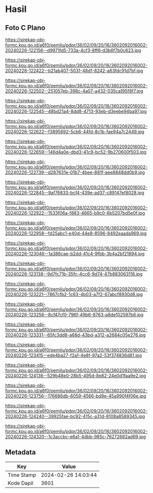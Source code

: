 # Hasil

## Foto C Plano

https://sirekap-obj-formc.kpu.go.id/a6f0/pemilu/pdpr/36/02/09/20/16/3602092016002-20240226-122156--d9971fd5-733a-4cf3-8ff6-d3b6f7b0c623.jpg

https://sirekap-obj-formc.kpu.go.id/a6f0/pemilu/pdpr/36/02/09/20/16/3602092016002-20240226-122422--b21ab407-5031-48d1-8242-a63fdc91d7bf.jpg

https://sirekap-obj-formc.kpu.go.id/a6f0/pemilu/pdpr/36/02/09/20/16/3602092016002-20240226-122502--251057eb-398c-4a07-a432-035ca195f8f7.jpg

https://sirekap-obj-formc.kpu.go.id/a6f0/pemilu/pdpr/36/02/09/20/16/3602092016002-20240226-122545--48bd21a4-8dd8-4713-93eb-d3eebe94ba97.jpg

https://sirekap-obj-formc.kpu.go.id/a6f0/pemilu/pdpr/36/02/09/20/16/3602092016002-20240226-122622--f3895692-5cb6-44fd-8c1b-fae94a7c2449.jpg

https://sirekap-obj-formc.kpu.go.id/a6f0/pemilu/pdpr/36/02/09/20/16/3602092016002-20240226-122659--146d4a0e-dbd3-41c9-bc52-9b270600f503.jpg

https://sirekap-obj-formc.kpu.go.id/a6f0/pemilu/pdpr/36/02/09/20/16/3602092016002-20240226-122739--d287631e-01b7-4bee-881f-aee8848dd0b9.jpg

https://sirekap-obj-formc.kpu.go.id/a6f0/pemilu/pdpr/36/02/09/20/16/3602092016002-20240226-122845--9af76833-bcf4-439e-ad37-c89147ef8028.jpg

https://sirekap-obj-formc.kpu.go.id/a6f0/pemilu/pdpr/36/02/09/20/16/3602092016002-20240226-122922--1533f06a-f883-4665-b9c0-6b5207bd5e0f.jpg

https://sirekap-obj-formc.kpu.go.id/a6f0/pemilu/pdpr/36/02/09/20/16/3602092016002-20240226-122958--fd25abc1-e40d-44e8-8596-8492eaada969.jpg

https://sirekap-obj-formc.kpu.go.id/a6f0/pemilu/pdpr/36/02/09/20/16/3602092016002-20240226-123046--1a386cae-b2dd-41c4-9fbb-3b4a2bf21894.jpg

https://sirekap-obj-formc.kpu.go.id/a6f0/pemilu/pdpr/36/02/09/20/16/3602092016002-20240226-123138--9d7fc71b-35fc-4cc6-9d74-47b883063116.jpg

https://sirekap-obj-formc.kpu.go.id/a6f0/pemilu/pdpr/36/02/09/20/16/3602092016002-20240226-123221--7867cfb2-1c63-4b03-a7f2-67abcf8930d8.jpg

https://sirekap-obj-formc.kpu.go.id/a6f0/pemilu/pdpr/36/02/09/20/16/3602092016002-20240226-123256--8cf47cf0-796f-49b6-8763-a8de102597b6.jpg

https://sirekap-obj-formc.kpu.go.id/a6f0/pemilu/pdpr/36/02/09/20/16/3602092016002-20240226-123331--65fc3dd8-a68d-43bd-a312-a2684c05e276.jpg

https://sirekap-obj-formc.kpu.go.id/a6f0/pemilu/pdpr/36/02/09/20/16/3602092016002-20240226-123415--ede4ba27-f2a1-4e8f-97a2-53f374836d81.jpg

https://sirekap-obj-formc.kpu.go.id/a6f0/pemilu/pdpr/36/02/09/20/16/3602092016002-20240226-124136--529b48e0-28b5-495d-8e82-24e0d1faa9e2.jpg

https://sirekap-obj-formc.kpu.go.id/a6f0/pemilu/pdpr/36/02/09/20/16/3602092016002-20240226-123756--176686db-6059-4566-bd9e-45a990f4f06e.jpg

https://sirekap-obj-formc.kpu.go.id/a6f0/pemilu/pdpr/36/02/09/20/16/3602092016002-20240226-124240--39925fae-bc92-415c-a31d-8108a8589345.jpg

https://sirekap-obj-formc.kpu.go.id/a6f0/pemilu/pdpr/36/02/09/20/16/3602092016002-20240226-124320--1c3accbc-e6a1-4dbb-985c-76272682ad69.jpg


## Metadata

| Key        | Value               |
| ---------- | ------------------- |
| Time Stamp | 2024-02-26 14:03:44 |
| Kode Dapil | 3601                |



